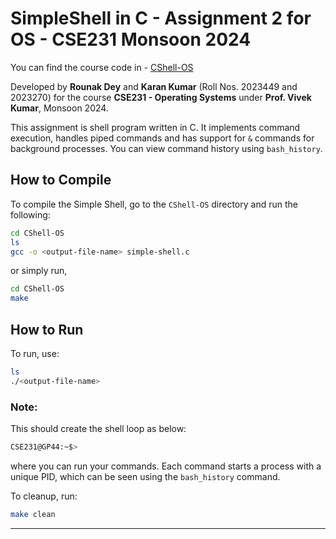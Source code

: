 # SimpleShell in C - Assignment 2 for OS - CSE231 Monsoon 2024


You can find the course code in - [CShell-OS](https://github.com/ricky16x/CShell-OS)


Developed by **Rounak Dey** and **Karan Kumar** (Roll Nos. 2023449 and 2023270) for the course **CSE231 - Operating Systems** under **Prof. Vivek Kumar**, Monsoon 2024.

This assignment is shell program written in C. It implements command execution, handles piped commands and has support for `&` commands for background processes. You can view command history using `bash_history`.

## How to Compile

To compile the Simple Shell, go to the `CShell-OS` directory and run the following:

```bash
cd CShell-OS
ls
gcc -o <output-file-name> simple-shell.c
```

or simply run,

```bash
cd CShell-OS
make
```

## How to Run

To run, use:
```bash
ls 
./<output-file-name>
```

### **Note**: 

This should create the shell loop as below:

```bash
CSE231@GP44:~$> 
```
where you can run your commands. Each command starts a process with a unique PID, which can be seen using the `bash_history` command.


To cleanup, run:
```bash
make clean
```


---
